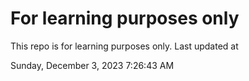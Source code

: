 # For learning purposes only
This repo is for learning purposes only.
Last updated at

Sunday, December 3, 2023 7:26:43 AM


